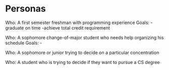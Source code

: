 # Personas

Who: A first semester freshman with programming experience
    Goals: 
    -graduate on time
    -achieve total credit requirement

Who: A sophomore change-of-major student who needs help organizing his schedule
    Goals:
    -

Who: A sophomore or junior trying to decide on a particular concentration

Who: A student who is trying to decide if they want to pursue a CS degree